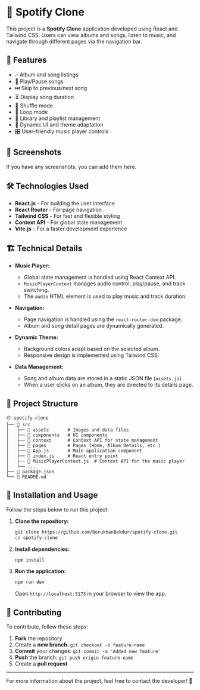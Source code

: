 # 🎵 Spotify Clone

This project is a **Spotify Clone** application developed using React and Tailwind CSS. Users can view albums and songs, listen to music, and navigate through different pages via the navigation bar.

## 🚀 Features
- 🎶 Album and song listings
- 📀 Play/Pause songs
- ⏭️ Skip to previous/next song
- ⏳ Display song duration
- 🔀 Shuffle mode
- 🔄 Loop mode
- 📂 Library and playlist management
- 🎨 Dynamic UI and theme adaptation
- 🎛️ User-friendly music player controls

## 📸 Screenshots
If you have any screenshots, you can add them here.

## 🛠 Technologies Used
- **React.js** - For building the user interface
- **React Router** - For page navigation
- **Tailwind CSS** - For fast and flexible styling
- **Context API** - For global state management
- **Vite.js** - For a faster development experience

## 🏗️ Technical Details
- **Music Player:**
  - Global state management is handled using React Context API.
  - `MusicPlayerContext` manages audio control, play/pause, and track switching.
  - The `audio` HTML element is used to play music and track duration.

- **Navigation:**
  - Page navigation is handled using the `react-router-dom` package.
  - Album and song detail pages are dynamically generated.

- **Dynamic Theme:**
  - Background colors adapt based on the selected album.
  - Responsive design is implemented using Tailwind CSS.

- **Data Management:**
  - Song and album data are stored in a static JSON file (`assets.js`).
  - When a user clicks on an album, they are directed to its details page.

## 📂 Project Structure
```
📦 spotify-clone
├── 📂 src
│   ├── 📂 assets       # Images and data files
│   ├── 📂 components   # UI components
│   ├── 📂 context      # Context API for state management
│   ├── 📂 pages        # Pages (Home, Album Details, etc.)
│   ├── 📜 App.js       # Main application component
│   ├── 📜 index.js     # React entry point
│   ├── 📜 MusicPlayerContext.js  # Context API for the music player
│   └── ...
├── 📜 package.json
└── 📜 README.md
```

## 🔧 Installation and Usage
Follow the steps below to run this project:

1. **Clone the repository:**
   ```bash
   git clone https://github.com/DorukhanBekdur/spotify-clone.git
   cd spotify-clone
   ```

2. **Install dependencies:**
   ```bash
   npm install
   ```

3. **Run the application:**
   ```bash
   npm run dev
   ```
   Open `http://localhost:5173` in your browser to view the app.

## 🤝 Contributing
To contribute, follow these steps:
1. **Fork** the repository
2. Create a **new branch**: `git checkout -b feature-name`
3. **Commit** your changes: `git commit -m 'Added new feature'`
4. **Push** the branch: `git push origin feature-name`
5. Create a **pull request**

---
For more information about the project, feel free to contact the developer! 🚀
